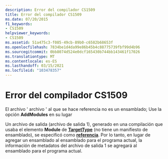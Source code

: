 ```yaml
---
description: Error del compilador CS1509
title: Error del compilador CS1509
ms.date: 07/20/2015
f1_keywords:
- CS1509
helpviewer_keywords:
- CS1509
ms.assetid: 51a475c3-f085-49cb-89b0-c6582b68653f
ms.openlocfilehash: 7834be1d4da99e86b45b4c88775739fbf99d4b96
ms.sourcegitcommit: 0bb8074d524e0dcf165430b744bb143461f17026
ms.translationtype: MT
ms.contentlocale: es-ES
ms.lasthandoff: 03/15/2021
ms.locfileid: "103478357"
---
```

# <a name="compiler-error-cs1509"></a>Error del compilador CS1509

El archivo ' archivo ' al que se hace referencia no es un ensamblado; Use la opción **AddModules** en su lugar  
  
 Un archivo de salida (archivo de salida 1), generado en una compilación que usaba el elemento **Module** de [**TargetType**](../language-reference/compiler-options/output.md#targettype) (no tiene un manifiesto de ensamblado), se especificó como [**referencia**](../language-reference/compiler-options/inputs.md#references). Por lo tanto, en lugar de agregar un ensamblado al ensamblado para el programa actual, la información de metadatos del archivo de salida 1 se agregará al ensamblado para el programa actual.
